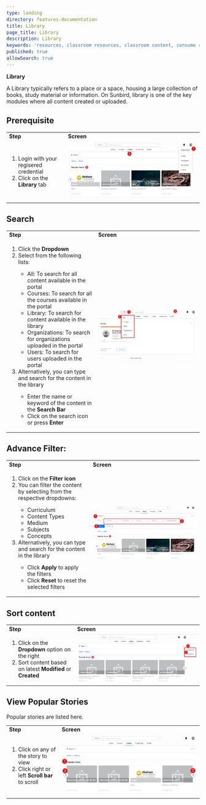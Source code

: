 ```yaml
---
type: landing
directory: features-documentation
title: Library
page_title: Library
description: Library
keywords: 'resources, classroom resources, classroom content, consume resources, library'
published: true
allowSearch: true
---
```

**Library**

A Library typically refers to a place or a space, housing a large collection of books, study material or information. On Sunbird, library is one of the key modules where all content created or uploaded.

## Prerequisite

<table class="table table-img">
  <tr>
    <td><strong>Step</strong></td>
    <td><strong>Screen</strong></td>
  </tr>
  <tr>
   <td>
       <ol>
	 <li>Login with your regisered credential</li>
         <li>Click on the <strong>Library</strong> tab</li>
        </ol>
     </td>
    <td><img src="pages/features-documentation/images/library_prerequisite.png"></td>
  </tr>
  </table>
       
## Search 

<table class="table table-img">
  <tr>
    <td><strong>Step</strong></td>
    <td><strong>Screen</strong></td>
  </tr>
  <tr>
   <td>
       <ol>
         <li>Click the <strong>Dropdown</strong></li>
         <li>Select from the following lists:</li>
          <ul>
            <li>All: To search for all content available in the portal</li>
            <li>Courses: To search for all the courses available in the portal</li>
            <li>Library: To search for content available in the library</li>
            <li>Organizations: To search for organizations uploaded in the portal</li>
            <li>Users: To search for users uploaded in the portal</li>
         </ul>
         <li>Alternatively, you can type and search for the content in the library</li>
         <ul>
           <li>Enter the name or keyword of the content in the <strong>Search Bar</strong></li>
           <li>Click on the search icon or press <strong>Enter</strong></li>
         </ul>
        </ol>
     </td>
    <td><img src="pages/features-documentation/images/library_search.png"></td>
  </tr>
  </table>
   
## Advance Filter:

<table class="table table-img">
  <tr>
    <td><strong>Step</strong></td>
    <td><strong>Screen</strong></td>
  </tr>
  <tr>
   <td>
       <ol>
         <li>Click on the <strong>Filter icon</strong></li>
         <li>You can filter the content by selecting from the respective dropdowns:</li>
          <ul>
            <li>Curriculum</li>
            <li>Content Types</li>
            <li>Medium</li>
            <li>Subjects</li>
            <li>Concepts</li>
         </ul>
         <li>Alternatively, you can type and search for the content in the library</li>
         <ul>
           <li>Click <strong>Apply</strong> to apply the filters</li>
           <li>Click <strong>Reset</strong> to reset the selected filters
         </ul>
        </ol>
     </td>
    <td><img src="pages/features-documentation/images/library_filter.png"></td>
  </tr>
  </table>
   
## Sort content

<table class="table table-img">
  <tr>
    <td><strong>Step</strong></td>
    <td><strong>Screen</strong></td>
  </tr>
  <tr>
   <td>
       <ol>
	       <li>Click on the <strong>Dropdown</strong> option on the right</li>
	       <li>Sort content based on latest <strong>Modified</strong> or <strong>Created</strong></li>
	   </ol>
	</td>
	<td><img src="pages/features-documentation/images/library_sort.png"></td>
	</tr>
	</table>

## View Popular Stories

Popular stories are listed here. 

<table class="table table-img">
  <tr>
    <td><strong>Step</strong></td>
    <td><strong>Screen</strong></td>
  </tr>
  <tr>
   <td>
       <ol>
	       <li>Click on any of the story to view</li>
	       <li>Click right or left <strong>Scroll bar</strong> to scroll</li>
	   </ol>
	</td>
	<td><img src="pages/features-documentation/images/library_popularstory.png"></td>
	</tr>
	</table>

  


